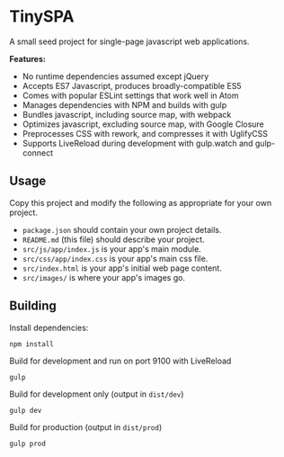 # TinySPA

A small seed project for single-page javascript web applications.

**Features:**

* No runtime dependencies assumed except jQuery
* Accepts ES7 Javascript, produces broadly-compatible ES5
* Comes with popular ESLint settings that work well in Atom
* Manages dependencies with NPM and builds with gulp
* Bundles javascript, including source map, with webpack
* Optimizes javascript, excluding source map, with Google Closure
* Preprocesses CSS with rework, and compresses it with UglifyCSS
* Supports LiveReload during development with gulp.watch and gulp-connect

## Usage

Copy this project and modify the following as appropriate for your own project.

* `package.json` should contain your own project details.
* `README.md` (this file) should describe your project.
* `src/js/app/index.js` is your app's main module.
* `src/css/app/index.css` is your app's main css file.
* `src/index.html` is your app's initial web page content.
* `src/images/` is where your app's images go.

## Building

Install dependencies:

```
npm install
```

Build for development and run on port 9100 with LiveReload

```
gulp
```

Build for development only (output in `dist/dev`)

```
gulp dev
```

Build for production (output in `dist/prod`)

```
gulp prod
```
